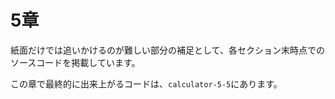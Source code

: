 # 5章

紙面だけでは追いかけるのが難しい部分の補足として、各セクション末時点でのソースコードを掲載しています。

この章で最終的に出来上がるコードは、`calculator-5-5`にあります。
